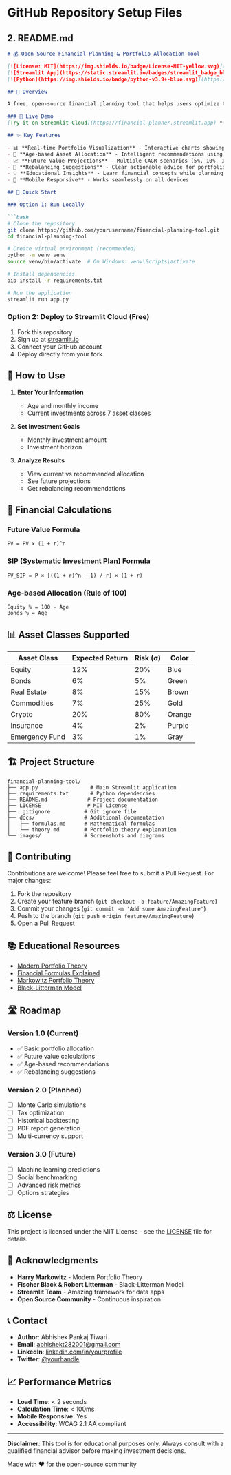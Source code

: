 # GitHub Repository Setup Files

## 2. README.md
```markdown
# 💰 Open-Source Financial Planning & Portfolio Allocation Tool

[![License: MIT](https://img.shields.io/badge/License-MIT-yellow.svg)](https://opensource.org/licenses/MIT)
[![Streamlit App](https://static.streamlit.io/badges/streamlit_badge_black_white.svg)](https://financial-planner.streamlit.app)
[![Python](https://img.shields.io/badge/python-v3.9+-blue.svg)](https://www.python.org/)

## 🎯 Overview

A free, open-source financial planning tool that helps users optimize their portfolio allocation based on age, risk tolerance, and financial goals. Built with modern portfolio theory principles and designed for educational purposes.

### 🌟 Live Demo
[Try it on Streamlit Cloud](https://financial-planner.streamlit.app) *(Replace with your actual URL)*

## ✨ Key Features

- 📊 **Real-time Portfolio Visualization** - Interactive charts showing current vs recommended allocation
- 🎯 **Age-based Asset Allocation** - Intelligent recommendations using the Rule of 100
- 📈 **Future Value Projections** - Multiple CAGR scenarios (5%, 10%, 15%)
- 🔄 **Rebalancing Suggestions** - Clear actionable advice for portfolio optimization
- 💡 **Educational Insights** - Learn financial concepts while planning
- 📱 **Mobile Responsive** - Works seamlessly on all devices

## 🚀 Quick Start

### Option 1: Run Locally

```bash
# Clone the repository
git clone https://github.com/yourusername/financial-planning-tool.git
cd financial-planning-tool

# Create virtual environment (recommended)
python -m venv venv
source venv/bin/activate  # On Windows: venv\Scripts\activate

# Install dependencies
pip install -r requirements.txt

# Run the application
streamlit run app.py
```

### Option 2: Deploy to Streamlit Cloud (Free)

1. Fork this repository
2. Sign up at [streamlit.io](https://streamlit.io)
3. Connect your GitHub account
4. Deploy directly from your fork

## 📖 How to Use

1. **Enter Your Information**
   - Age and monthly income
   - Current investments across 7 asset classes

2. **Set Investment Goals**
   - Monthly investment amount
   - Investment horizon

3. **Analyze Results**
   - View current vs recommended allocation
   - See future projections
   - Get rebalancing recommendations

## 🧮 Financial Calculations

### Future Value Formula
```
FV = PV × (1 + r)^n
```

### SIP (Systematic Investment Plan) Formula
```
FV_SIP = P × [((1 + r)^n - 1) / r] × (1 + r)
```

### Age-based Allocation (Rule of 100)
```
Equity % = 100 - Age
Bonds % = Age
```

## 📊 Asset Classes Supported

| Asset Class | Expected Return | Risk (σ) | Color |
|------------|----------------|----------|-------|
| Equity | 12% | 20% | Blue |
| Bonds | 6% | 5% | Green |
| Real Estate | 8% | 15% | Brown |
| Commodities | 7% | 25% | Gold |
| Crypto | 20% | 80% | Orange |
| Insurance | 4% | 2% | Purple |
| Emergency Fund | 3% | 1% | Gray |

## 🏗️ Project Structure

```
financial-planning-tool/
├── app.py                 # Main Streamlit application
├── requirements.txt       # Python dependencies
├── README.md             # Project documentation
├── LICENSE               # MIT License
├── .gitignore           # Git ignore file
├── docs/                # Additional documentation
│   ├── formulas.md      # Mathematical formulas
│   └── theory.md        # Portfolio theory explanation
└── images/              # Screenshots and diagrams
```

## 🤝 Contributing

Contributions are welcome! Please feel free to submit a Pull Request. For major changes:

1. Fork the repository
2. Create your feature branch (`git checkout -b feature/AmazingFeature`)
3. Commit your changes (`git commit -m 'Add some AmazingFeature'`)
4. Push to the branch (`git push origin feature/AmazingFeature`)
5. Open a Pull Request

## 📚 Educational Resources

- [Modern Portfolio Theory](docs/theory.md)
- [Financial Formulas Explained](docs/formulas.md)
- [Markowitz Portfolio Theory](https://en.wikipedia.org/wiki/Modern_portfolio_theory)
- [Black-Litterman Model](https://en.wikipedia.org/wiki/Black%E2%80%93Litterman_model)

## 🛣️ Roadmap

### Version 1.0 (Current)
- ✅ Basic portfolio allocation
- ✅ Future value calculations
- ✅ Age-based recommendations
- ✅ Rebalancing suggestions

### Version 2.0 (Planned)
- [ ] Monte Carlo simulations
- [ ] Tax optimization
- [ ] Historical backtesting
- [ ] PDF report generation
- [ ] Multi-currency support

### Version 3.0 (Future)
- [ ] Machine learning predictions
- [ ] Social benchmarking
- [ ] Advanced risk metrics
- [ ] Options strategies

## ⚖️ License

This project is licensed under the MIT License - see the [LICENSE](LICENSE) file for details.

## 🙏 Acknowledgments

- **Harry Markowitz** - Modern Portfolio Theory
- **Fischer Black & Robert Litterman** - Black-Litterman Model
- **Streamlit Team** - Amazing framework for data apps
- **Open Source Community** - Continuous inspiration

## 📞 Contact

- **Author**: Abhishek Pankaj Tiwari
- **Email**: abhishekt282001@gmail.com
- **LinkedIn**: [linkedin.com/in/yourprofile](www.linkedin.com/in/abhishek282001)
- **Twitter**: [@yourhandle](https://x.com/abhishekt282001)

## 📈 Performance Metrics

- **Load Time**: < 2 seconds
- **Calculation Time**: < 100ms
- **Mobile Responsive**: Yes
- **Accessibility**: WCAG 2.1 AA compliant

---

**Disclaimer**: This tool is for educational purposes only. Always consult with a qualified financial advisor before making investment decisions.

Made with ❤️ for the open-source community
